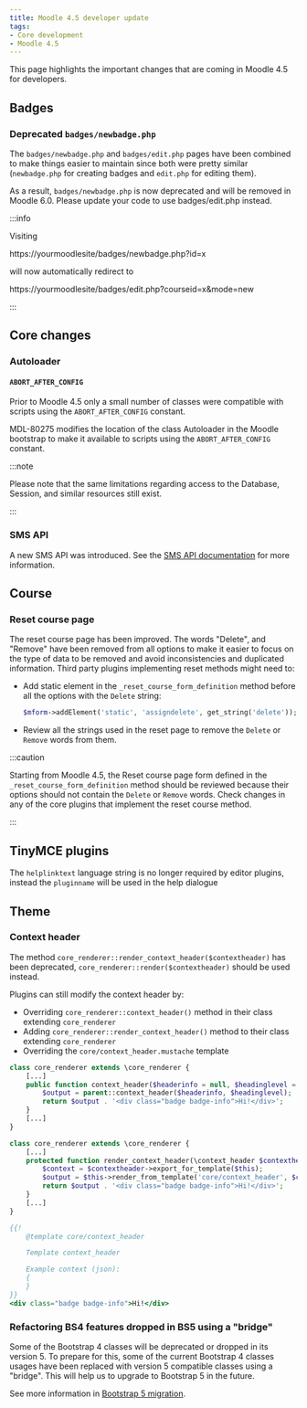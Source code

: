 ```yaml
---
title: Moodle 4.5 developer update
tags:
- Core development
- Moodle 4.5
---
```


<!-- markdownlint-disable no-inline-html -->

This page highlights the important changes that are coming in Moodle 4.5 for developers.

## Badges

### Deprecated `badges/newbadge.php`

The `badges/newbadge.php` and `badges/edit.php` pages have been combined to make things easier to maintain since both were pretty similar (`newbadge.php` for creating badges and `edit.php` for editing them).

As a result, `badges/newbadge.php` is now deprecated and will be removed in Moodle 6.0. Please update your code to use badges/edit.php instead.

:::info

Visiting

https://yourmoodlesite/badges/newbadge.php?id=x

will now automatically redirect to

https://yourmoodlesite/badges/edit.php?courseid=x&mode=new

:::

## Core changes

### Autoloader

#### `ABORT_AFTER_CONFIG`

<Since version="4.4" issueNumber="MDL-80275" />

Prior to Moodle 4.5 only a small number of classes were compatible with scripts using the `ABORT_AFTER_CONFIG` constant.

MDL-80275 modifies the location of the class Autoloader in the Moodle bootstrap to make it available to scripts using the `ABORT_AFTER_CONFIG` constant.

:::note

Please note that the same limitations regarding access to the Database, Session, and similar resources still exist.

:::

### SMS API

A new SMS API was introduced. See the [SMS API documentation](./apis/subsystems/sms/index.md) for more information.

## Course

### Reset course page

The reset course page has been improved. The words "Delete", and "Remove" have been removed from all options to make it easier to focus on the type of data to be removed and avoid inconsistencies and duplicated information.
Third party plugins implementing reset methods might need to:

- Add static element in the `_reset_course_form_definition` method before all the options with the `Delete` string:

    ```php
    $mform->addElement('static', 'assigndelete', get_string('delete'));
    ```

- Review all the strings used in the reset page to remove the `Delete` or `Remove` words from them.

:::caution

Starting from Moodle 4.5, the Reset course page form defined in the `_reset_course_form_definition` method should be reviewed because their options should not contain the `Delete` or `Remove` words.
Check changes in any of the core plugins that implement the reset course method.

:::

## TinyMCE plugins

The `helplinktext` language string is no longer required by editor plugins, instead the `pluginname` will be used in the help dialogue

## Theme

### Context header

<Since version="4.5" issueNumber="MDL-82160" />

The method `core_renderer::render_context_header($contextheader)` has been deprecated, `core_renderer::render($contextheader)` should be used instead.

Plugins can still modify the context header by:

- Overriding `core_renderer::context_header()` method in their class extending `core_renderer`
- Adding `core_renderer::render_context_header()` method to their class extending `core_renderer`
- Overriding the `core/context_header.mustache` template

<Tabs>

<TabItem value="context_header" label="context_header()">

```php title="theme/example/classes/output/core_renderer.php"
class core_renderer extends \core_renderer {
    [...]
    public function context_header($headerinfo = null, $headinglevel = 1): string {
        $output = parent::context_header($headerinfo, $headinglevel);
        return $output . '<div class="badge badge-info">Hi!</div>';
    }
    [...]
}
```

</TabItem>

<TabItem value="render_context_header" label="render_context_header()">

```php title="theme/example/classes/output/core_renderer.php"
class core_renderer extends \core_renderer {
    [...]
    protected function render_context_header(\context_header $contextheader) {
        $context = $contextheader->export_for_template($this);
        $output = $this->render_from_template('core/context_header', $context);
        return $output . '<div class="badge badge-info">Hi!</div>';
    }
    [...]
}
```

</TabItem>

<TabItem value="template" label="Template">

```mustache title="theme/example/templates/core/context_header.mustache"
{{!
    @template core/context_header

    Template context_header

    Example context (json):
    {
    }
}}
<div class="badge badge-info">Hi!</div>
```

</TabItem>

</Tabs>

### Refactoring BS4 features dropped in BS5 using a "bridge"

<Since version="4.5" issueNumber="MDL-79917" />

Some of the Bootstrap 4 classes will be deprecated or dropped in its version 5. To prepare for this, some of the current Bootstrap 4 classes usages have been replaced with version 5 compatible classes using a "bridge". This will help us to upgrade to Bootstrap 5 in the future.

See more information in [Bootstrap 5 migration](./guides/bs5migration/index.md).

